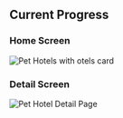 ## Current Progress

### Home Screen

![Pet Hotels with otels card](https://user-images.githubusercontent.com/93818025/187896493-e1893524-2e44-49c8-a53a-a5f0afe17261.png)

### Detail Screen

![Pet Hotel Detail Page](https://user-images.githubusercontent.com/93818025/187670893-65131cfe-edde-4476-9a52-60231748e56f.png)
